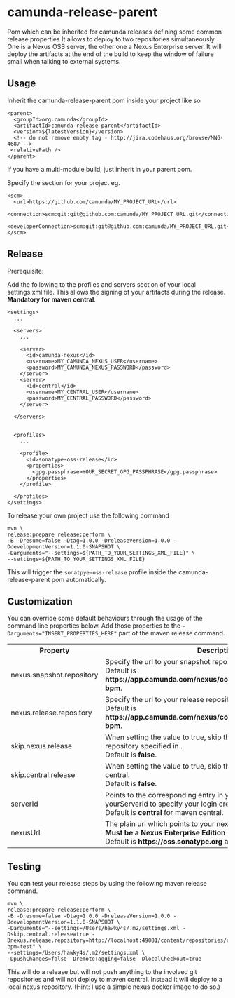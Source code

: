 camunda-release-parent
======================

Pom which can be inherited for camunda releases defining some common release properties
It allows to deploy to two repositories simultaneously. One is a Nexus OSS server, the other one a Nexus Enterprise server.
It will deploy the artifacts at the end of the build to keep the window of failure small when talking to external systems.

Usage
-----

Inherit the camunda-release-parent pom inside your project like so  
  
    <parent>
      <groupId>org.camunda</groupId>
      <artifactId>camunda-release-parent</artifactId>
      <version>${latestVersion}</version>
      <!-- do not remove empty tag - http://jira.codehaus.org/browse/MNG-4687 -->
     <relativePath />
    </parent>  
    
If you have a multi-module build, just inherit in your parent pom.  

Specify the <scm> section for your project eg.
    
    <scm>
      <url>https://github.com/camunda/MY_PROJECT_URL</url>
      <connection>scm:git:git@github.com:camunda/MY_PROJECT_URL.git</connection>
      <developerConnection>scm:git:git@github.com:camunda/MY_PROJECT_URL.git</developerConnection>
    </scm>

Release
-------

Prerequisite:  

  Add the following to the profiles and servers section of your local settings.xml file. This allows the signing of your artifacts during the release. <strong>Mandatory for maven central</strong>.
  
    <settings>
      ...
      
      <servers>
        ...
        
        <server>
          <id>camunda-nexus</id>
          <username>MY_CAMUNDA_NEXUS_USER</username>
          <password>MY_CAMUNDA_NEXUS_PASSWORD</password>
        </server>
        <server>
          <id>central</id>
          <username>MY_CENTRAL_USER</username>
          <password>MY_CENTRAL_PASSWORD</password>
        </server>
        
      </servers>
      
      
      <profiles>
        ...
        
        <profile>
          <id>sonatype-oss-release</id>
          <properties>
            <gpg.passphrase>YOUR_SECRET_GPG_PASSPHRASE</gpg.passphrase>
          </properties>
        </profile>
        
      </profiles>
    </settings>

To release your own project use the following command

    mvn \
    release:prepare release:perform \
    -B -Dresume=false -Dtag=1.0.0 -DreleaseVersion=1.0.0 -DdevelopmentVersion=1.1.0-SNAPSHOT \
    -Darguments="--settings=${PATH_TO_YOUR_SETTINGS_XML_FILE}" \
    --settings=${PATH_TO_YOUR_SETTINGS_XML_FILE}
    
This will trigger the `sonatpye-oss-release` profile inside the camunda-release-parent pom automatically.
    
Customization
-------------

You can override some default behaviours through the usage of the command line properties below. Add those properties to the `-Darguments="INSERT_PROPERTIES_HERE"` part of the maven release command.

<table>
  <tr>
    <th>Property</th><th>Description</th>
  </tr>
  <tr>
    <td>nexus.snapshot.repository</td><td>Specify the url to your snapshot repository.<br/>Default is <strong>https://app.camunda.com/nexus/content/repositories/camunda-bpm</strong>.</td>
  </tr>
  <tr>
    <td>nexus.release.repository</td><td>Specify the url to your release repository.<br/>Default is <strong>https://app.camunda.com/nexus/content/repositories/camunda-bpm</strong>.</td>
  </tr>
  <tr>
    <td>skip.nexus.release</td><td>When setting the value to true, skip the deployment to the release repository specified in <distributionManagement>.<br/>Default is <strong>false</strong>.</td>
  </tr>
  <tr>
    <td>skip.central.release</td><td>When setting the value to true, skip the deployment to maven central.<br/>Default is <strong>false</strong>.</td>
  </tr>
  <tr>
    <td>serverId</td><td>Points to the corresponding entry in your settings.xml like <server><id>yourServerId</id></server> to specify your login credentials.<br/>Default is <strong>central</strong> for maven central.</td>
  </tr>
  <tr>
    <td>nexusUrl</td><td>The plain url which points to your nexus installation.<br/><strong>Must be a Nexus Enterprise Edition</strong><br/>Default is <strong>https://oss.sonatype.org</strong> aka maven central.</td>
  </tr>
</table>

Testing
-------

You can test your release steps by using the following maven release command.

    mvn \
    release:prepare release:perform \
    -B -Dresume=false -Dtag=1.0.0 -DreleaseVersion=1.0.0 -DdevelopmentVersion=1.1.0-SNAPSHOT \
    -Darguments="--settings=/Users/hawky4s/.m2/settings.xml -Dskip.central.release=true -Dnexus.release.repository=http://localhost:49081/content/repositories/camunda-bpm-test" \
    --settings=/Users/hawky4s/.m2/settings.xml \
    -DpushChanges=false -DremoteTagging=false -DlocalCheckout=true
    
This will do a release but will not push anything to the involved git repositories and will not deploy to maven central. Instead it will deploy to a local nexus repository. (Hint: I use a simple nexus docker image to do so.)
